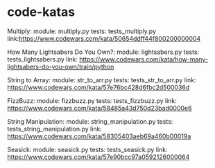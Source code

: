 # code-katas

Multiply:
module: multiply.py
tests: tests_multiply.py
link:https://www.codewars.com/kata/50654ddff44f800200000004

How Many Lightsabers Do You Own?:
module: lightsabers.py
tests: tests_lightsabers.py
link: https://www.codewars.com/kata/how-many-lightsabers-do-you-own/train/python

String to Array:
module: str_to_arr.py
tests: tests_str_to_arr.py
link: https://www.codewars.com/kata/57e76bc428d6fbc2d500036d

FizzBuzz:
module: fizzbuzz.py
tests: tests_fizzbuzz.py
link: https://www.codewars.com/kata/58485a43d750d23bad0000e6

String Manipulation:
module: string_manipulation.py
tests: tests_string_manipulation.py
link: https://www.codewars.com/kata/58305403aeb69a460b00019a

Seasick:
module: seasick.py
tests: tests_seasick.py
link: https://www.codewars.com/kata/57e90bcc97a0592126000064

